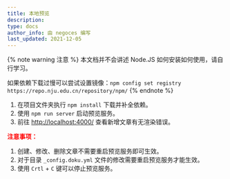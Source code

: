 ```yaml
---
title: 本地预览
description:
type: docs
author_info: 由 negoces 编写
last_updated: 2021-12-05
---
```


<style>strong{color:red;}</style>

{% note warning 注意 %}
本文档并不会讲述 Node.JS 如何安装如何使用，请自行学习。

如果依赖下载过慢可以尝试设置镜像：`npm config set registry https://repo.nju.edu.cn/repository/npm/`
{% endnote %}

1. 在项目文件夹执行 `npm install` 下载并补全依赖。
2. 使用 `npm run server` 启动预览服务。
3. 前往 <http://localhost:4000/> 查看新增文章有无渲染错误。

**注意事项：**

1. 创建、修改、删除文章不需要重启预览服务即可生效。
2. 对于目录 `_config.doku.yml` 文件的修改需要重启预览服务才能生效。
3. 使用 `Crtl` + `C` 键可以停止预览服务。
